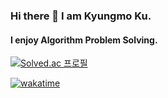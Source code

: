 ### Hi there 👋 I am Kyungmo Ku.

#### I enjoy Algorithm Problem Solving.

[![Solved.ac
프로필](http://mazassumnida.wtf/api/v2/generate_badge?boj=pentagon03)](https://solved.ac/pentagon03)

[![wakatime](https://wakatime.com/badge/user/b8117023-24be-4a66-8399-1f50a59273ef.svg)](https://wakatime.com/@b8117023-24be-4a66-8399-1f50a59273ef)

<!--
**Pentagon03/Pentagon03** is a ✨ _special_ ✨ repository because its `README.md` (this file) appears on your GitHub profile.

Here are some ideas to get you started:

- 🔭 I’m currently working on ...
- 🌱 I’m currently learning ...
- 👯 I’m looking to collaborate on ...
- 🤔 I’m looking for help with ...
- 💬 Ask me about ...
- 📫 How to reach me: ...
- 😄 Pronouns: ...
- ⚡ Fun fact: ...

watching https://kinetic.codes/2020/07/14/git-profile/
ctrl + shift + R to see animation in the solved.ac badge again
-->
